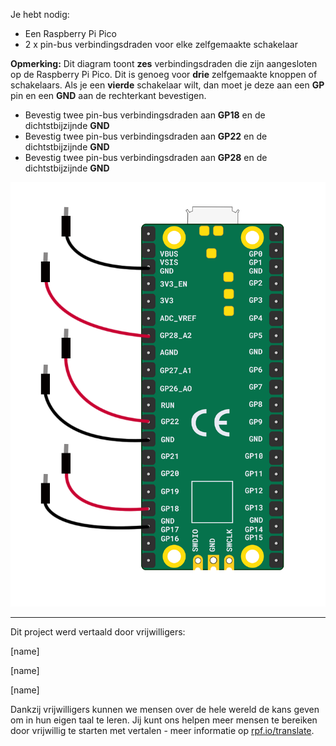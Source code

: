 Je hebt nodig:

+ Een Raspberry Pi Pico
+ 2 x pin-bus verbindingsdraden voor elke zelfgemaakte schakelaar

**Opmerking:** Dit diagram toont **zes** verbindingsdraden die zijn aangesloten op de Raspberry Pi Pico. Dit is genoeg voor **drie** zelfgemaakte knoppen of schakelaars. Als je een **vierde** schakelaar wilt, dan moet je deze aan een **GP** pin en een **GND** aan de rechterkant bevestigen.

+ Bevestig twee pin-bus verbindingsdraden aan **GP18** en de dichtstbijzijnde **GND**
+ Bevestig twee pin-bus verbindingsdraden aan **GP22** en de dichtstbijzijnde **GND**
+ Bevestig twee pin-bus verbindingsdraden aan **GP28** en de dichtstbijzijnde **GND**

![Acht pin-bus verbindingsdraden bevestigd aan een Raspberry Pi Pico.](images/multiple-crafted-switch-wiring.png)

***
Dit project werd vertaald door vrijwilligers:

[name]

[name]

[name]

Dankzij vrijwilligers kunnen we mensen over de hele wereld de kans geven om in hun eigen taal te leren. Jij kunt ons helpen meer mensen te bereiken door vrijwillig te starten met vertalen - meer informatie op [rpf.io/translate](https://rpf.io/translate).
